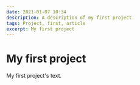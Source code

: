 ```yaml
---
date: 2021-01-07 10:34
description: A description of my first project.
tags: Project, first, article
excerpt: My first project
---
```

# My first project

My first project's text.
